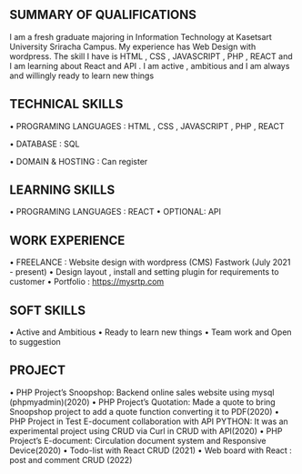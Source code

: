 
## SUMMARY OF QUALIFICATIONS

I am a fresh graduate majoring in Information Technology at Kasetsart University Sriracha Campus.
My experience has Web Design with wordpress. The skill I have is HTML , CSS , JAVASCRIPT , PHP , REACT and I 
am learning about React and API . I am active , ambitious and I am always and willingly ready to learn new 
things

## TECHNICAL SKILLS
• PROGRAMING LANGUAGES : HTML , CSS , JAVASCRIPT , PHP , REACT

• DATABASE : SQL

• DOMAIN & HOSTING : Can register

## LEARNING SKILLS
• PROGRAMING LANGUAGES : REACT
• OPTIONAL: API

## WORK EXPERIENCE
• FREELANCE : Website design with wordpress (CMS) Fastwork (July 2021 - present)
    • Design layout , install and setting plugin for requirements to customer
    • Portfolio : https://mysrtp.com


## SOFT SKILLS
• Active and Ambitious
• Ready to learn new things
• Team work and Open to suggestion

## PROJECT
• PHP Project’s Snoopshop: Backend online sales website using mysql (phpmyadmin)(2020)
• PHP Project’s Quotation: Made a quote to bring Snoopshop project to add a quote function 
converting it to PDF(2020)
• PHP Project in Test E-document collaboration with API PYTHON: It was an experimental project using 
CRUD via Curl in CRUD with API(2020)
• PHP Project’s E-document: Circulation document system and Responsive Device(2020)
• Todo-list with React CRUD (2021)
• Web board with React : post and comment CRUD (2022)


